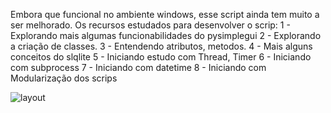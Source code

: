 Embora que funcional no ambiente windows, esse script ainda tem muito a ser melhorado.
Os recursos estudados para desenvolver o scrip:
1 - Explorando mais algumas funcionabilidades do pysimplegui
2 - Explorando a criação de classes.
3 - Entendendo atributos, metodos.
4 - Mais alguns conceitos do slqlite
5 - Iniciando estudo com Thread, Timer
6 - Iniciando com subprocess
7 - Iniciando com datetime
8 - Iniciando com Modularização dos scrips

![layout](https://user-images.githubusercontent.com/114777198/195163218-2b8eb49c-4981-4257-a6b6-2ec3c6d74482.png)
